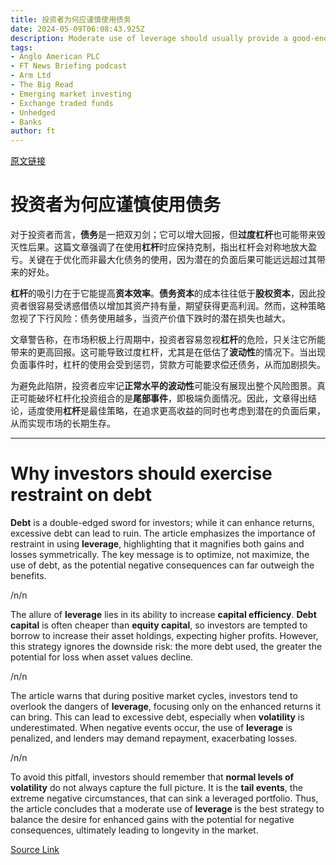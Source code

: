 ```yaml
---
title: 投资者为何应谨慎使用债务
date: 2024-05-09T06:08:43.925Z
description: Moderate use of leverage should usually provide a good-enough return
tags: 
- Anglo American PLC
- FT News Briefing podcast
- Arm Ltd
- The Big Read
- Emerging market investing
- Exchange traded funds
- Unhedged
- Banks
author: ft
---
```


[原文链接](https://ft.com/content/98b5af18-c0cc-4ff2-9a55-be510d92790f)

# 投资者为何应谨慎使用债务

对于投资者而言，**债务**是一把双刃剑；它可以增大回报，但**过度杠杆**也可能带来毁灭性后果。这篇文章强调了在使用**杠杆**时应保持克制，指出杠杆会对称地放大盈亏。关键在于优化而非最大化债务的使用，因为潜在的负面后果可能远远超过其带来的好处。 

**杠杆**的吸引力在于它能提高**资本效率**。**债务资本**的成本往往低于**股权资本**，因此投资者很容易受诱惑借债以增加其资产持有量，期望获得更高利润。然而，这种策略忽视了下行风险：债务使用越多，当资产价值下跌时的潜在损失也越大。 

文章警告称，在市场积极上行周期中，投资者容易忽视**杠杆**的危险，只关注它所能带来的更高回报。这可能导致过度杠杆，尤其是在低估了**波动性**的情况下。当出现负面事件时，杠杆的使用会受到惩罚，贷款方可能要求偿还债务，从而加剧损失。 

为避免此陷阱，投资者应牢记**正常水平的波动性**可能没有展现出整个风险图景。真正可能破坏杠杆化投资组合的是**尾部事件**，即极端负面情况。因此，文章得出结论，适度使用**杠杆**是最佳策略，在追求更高收益的同时也考虑到潜在的负面后果，从而实现市场的长期生存。

---

# Why investors should exercise restraint on debt

**Debt** is a double-edged sword for investors; while it can enhance returns, excessive debt can lead to ruin. The article emphasizes the importance of restraint in using **leverage**, highlighting that it magnifies both gains and losses symmetrically. The key message is to optimize, not maximize, the use of debt, as the potential negative consequences can far outweigh the benefits. 

/n/n

The allure of **leverage** lies in its ability to increase **capital efficiency**. **Debt capital** is often cheaper than **equity capital**, so investors are tempted to borrow to increase their asset holdings, expecting higher profits. However, this strategy ignores the downside risk: the more debt used, the greater the potential for loss when asset values decline. 

/n/n

The article warns that during positive market cycles, investors tend to overlook the dangers of **leverage**, focusing only on the enhanced returns it can bring. This can lead to excessive debt, especially when **volatility** is underestimated. When negative events occur, the use of **leverage** is penalized, and lenders may demand repayment, exacerbating losses. 

/n/n

To avoid this pitfall, investors should remember that **normal levels of volatility** do not always capture the full picture. It is the **tail events**, the extreme negative circumstances, that can sink a leveraged portfolio. Thus, the article concludes that a moderate use of **leverage** is the best strategy to balance the desire for enhanced gains with the potential for negative consequences, ultimately leading to longevity in the market.

[Source Link](https://ft.com/content/98b5af18-c0cc-4ff2-9a55-be510d92790f)

